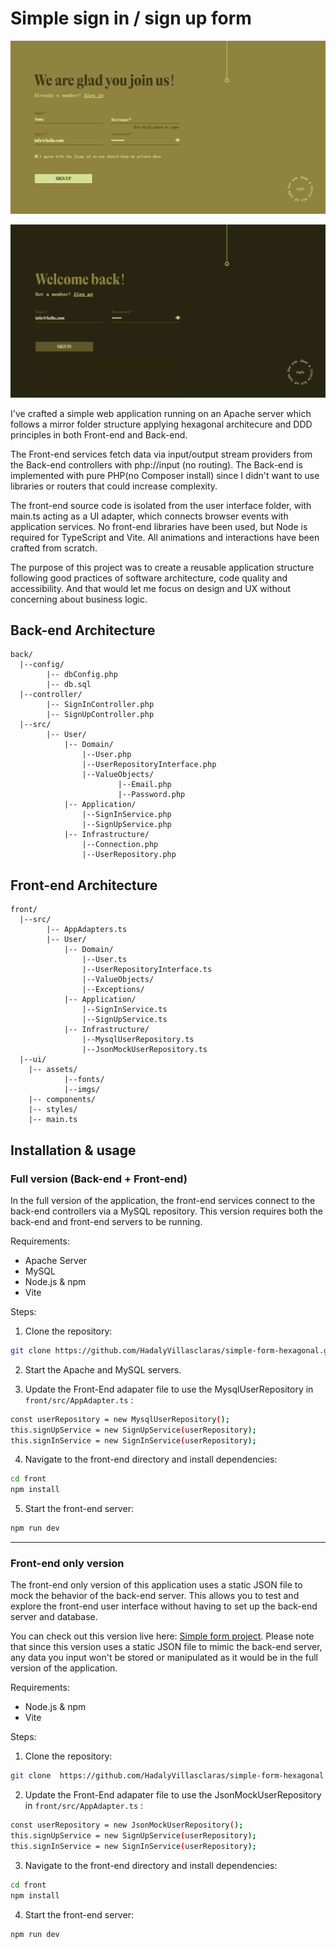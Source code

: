 # Simple sign in / sign up form

![An image of signup form](./front/ui/assets/imgs/signup.png)

![An image of signin form](./front/ui/assets/imgs/signin.png)

I've crafted a simple web application running on an Apache server which follows a mirror folder structure applying hexagonal architecure and DDD principles in both Front-end and Back-end.

The Front-end services fetch data via input/output stream providers from the Back-end controllers with php://input (no routing). The Back-end is implemented with pure PHP(no Composer install) since I didn't want to use libraries or routers that could increase complexity.

The front-end source code is isolated from the user interface folder, with main.ts acting as a UI adapter, which connects browser events with application services. No front-end libraries have been used, but Node is required for TypeScript and Vite. All animations and interactions have been crafted from scratch.

The purpose of this project was to create a reusable application structure following good practices of software architecture, code quality and accessibility. And that would let me focus on design and UX without concerning about business logic.

## Back-end Architecture

```
back/
  |--config/
		|-- dbConfig.php
		|-- db.sql
  |--controller/
		|-- SignInController.php
		|-- SignUpController.php
  |--src/
		|-- User/
			|-- Domain/
				|--User.php
				|--UserRepositoryInterface.php
				|--ValueObjects/
						|--Email.php
						|--Password.php
			|-- Application/
				|--SignInService.php
				|--SignUpService.php
			|-- Infrastructure/
				|--Connection.php
				|--UserRepository.php
```

## Front-end Architecture

```
front/
  |--src/
		|-- AppAdapters.ts
		|-- User/ 
			|-- Domain/
				|--User.ts
				|--UserRepositoryInterface.ts
				|--ValueObjects/
				|--Exceptions/
			|-- Application/
				|--SignInService.ts
				|--SignUpService.ts
			|-- Infrastructure/
				|--MysqlUserRepository.ts
				|--JsonMockUserRepository.ts
  |--ui/
    |-- assets/
			|--fonts/
			|--imgs/
    |-- components/
    |-- styles/
    |-- main.ts
```

## Installation & usage

### Full version (Back-end + Front-end)

In the full version of the application, the front-end services connect to the back-end controllers via a MySQL repository. This version requires both the back-end and front-end servers to be running.

Requirements:

- Apache Server
- MySQL
- Node.js & npm
- Vite

Steps:

1. Clone the repository:

```bash
git clone https://github.com/HadalyVillasclaras/simple-form-hexagonal.git
```

2. Start the Apache and MySQL servers.

3. Update the Front-End adapater file to use the MysqlUserRepository in `front/src/AppAdapter.ts` :

```bash
const userRepository = new MysqlUserRepository();
this.signUpService = new SignUpService(userRepository);
this.signInService = new SignInService(userRepository);
```

4. Navigate to the front-end directory and install dependencies:

```bash
cd front
npm install
```

5. Start the front-end server:

```bash
npm run dev
```

---

### Front-end only version

The front-end only version of this application uses a static JSON file to mock the behavior of the back-end server. This allows you to test and explore the front-end user interface without having to set up the back-end server and database.

You can check out this version live here: [Simple form project](https://hadalyvillasclaras.github.io/simple-form-hexagonal/). Please note that since this version uses a static JSON file to mimic the back-end server, any data you input won't be stored or manipulated as it would be in the full version of the application.

Requirements:

- Node.js & npm
- Vite

Steps:

1. Clone the repository:

```bash
git clone  https://github.com/HadalyVillasclaras/simple-form-hexagonal.git
```

2. Update the Front-End adapater file to use the JsonMockUserRepository in `front/src/AppAdapter.ts` :

```bash
const userRepository = new JsonMockUserRepository();
this.signUpService = new SignUpService(userRepository);
this.signInService = new SignInService(userRepository);
```

3. Navigate to the front-end directory and install dependencies:

```bash
cd front
npm install
```

4. Start the front-end server:

```bash
npm run dev
```
